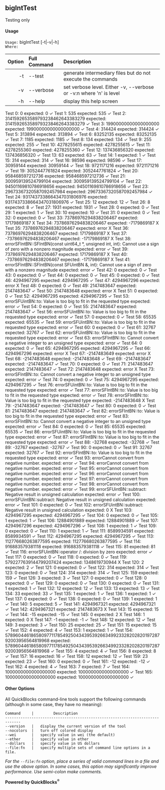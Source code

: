 ## bigIntTest

Testing only

#### Usage

`Usage:`    bigIntTest [-t|-v|-h]  
`Where:`  

| Option | Full Command | Description |
| -------: | :------- | :------- |
| -t | --test | generate intermediary files but do not execute the commands |
| -v | --verbose | set verbose level. Either -v, --verbose or -v:n where 'n' is level |
| -h | --help | display this help screen |

Test 0: 0 expected: 0 ✓
Test 1: 535 expected: 535 ✓
Test 2: 3141592653589793238462643383279 expected: 3141592653589793238462643383279 ✓
Test 3: 19900000000000000000 expected: 19900000000000000000 ✓
Test 4: 314424 expected: 314424 ✓
Test 5: 313894 expected: 313894 ✓
Test 6: 83252135 expected: 83252135 ✓
Test 7: 1185 expected: 1185 ✓
Test 8: 134 expected: 134 ✓
Test 9: 255 expected: 255 ✓
Test 10: 4278255615 expected: 4278255615 ✓
Test 11: 4278255360 expected: 4278255360 ✓
Test 12: 137436856320 expected: 137436856320 ✓
Test 13: 63 expected: 63 ✓
Test 14: 1 expected: 1 ✓
Test 15: 314 expected: 314 ✓
Test 16: 98596 expected: 98596 ✓
Test 17: 30959144 expected: 30959144 ✓
Test 18: 9721171216 expected: 9721171216 ✓
Test 19: 3052447761824 expected: 3052447761824 ✓
Test 20: 958468597212736 expected: 958468597212736 ✓
Test 21: 300959139524799104 expected: 300959139524799104 ✓
Test 22: 94501169810786918656 expected: 94501169810786918656 ✓
Test 23: 29673367320587092457984 expected: 29673367320587092457984 ✓
Test 24: 9317437338664347031806976 expected: 9317437338664347031806976 ✓
Test 25: 12 expected: 12 ✓
Test 26: 8 expected: 8 ✓
Test 27: 1931 expected: 1931 ✓
Test 28: 0 expected: 0 ✓
Test 29: 1 expected: 1 ✓
Test 30: 10 expected: 10 ✓
Test 31: 0 expected: 0 ✓
Test 32: 0 expected: 0 ✓
Test 33: 73786976294838206467 expected: 17179869187 X
Test 34: 73786976294838206467 expected: -7179869187 X
Test 35: 73786976294838206467 expected: error X
Test 36: 73786976294838206467 expected: 17179869187 X
Test 37: -73786976294838206467 expected: -17179869187 X
Test 38: errorSFIntBN::SFIntBN(const uint64_t *, unsigned int, int): Cannot use a sign of zero with a nonzero magnitude expected: error ✓
Test 39: 73786976294838206467 expected: 17179869187 X
Test 40: -73786976294838206467 expected: -17179869187 X
Test 41: errorSFIntBN::SFIntBN(const SFUintBN &, int): Cannot use a sign of zero with a nonzero magnitude expected: error ✓
Test 42: 0 expected: 0 ✓
Test 43: 0 expected: 0 ✓
Test 44: 0 expected: 0 ✓
Test 45: 0 expected: 0 ✓
Test 46: 4294967295 expected: 4294967295 ✓
Test 47: 4294967296 expected: error X
Test 48: 0 expected: 0 ✓
Test 49: 2147483647 expected: 2147483647 ✓
Test 50: 2147483648 expected: error X
Test 51: 0 expected: 0 ✓
Test 52: 4294967295 expected: 4294967295 ✓
Test 53: errorSFUintBN::to<Primitive>: Value is too big to fit in the requested type expected: error ✓
Test 54: 0 expected: 0 ✓
Test 55: 2147483647 expected: 2147483647 ✓
Test 56: errorSFUintBN::to<Primitive>: Value is too big to fit in the requested type expected: error ✓
Test 57: 0 expected: 0 ✓
Test 58: 65535 expected: 65535 ✓
Test 59: errorSFUintBN::to<Primitive>: Value is too big to fit in the requested type expected: error ✓
Test 60: 0 expected: 0 ✓
Test 61: 32767 expected: 32767 ✓
Test 62: errorSFUintBN::to<Primitive>: Value is too big to fit in the requested type expected: error ✓
Test 63: errorSFIntBN::to<Primitive>: Cannot convert a negative integer to an unsigned type expected: error ✓
Test 64: 0 expected: 0 ✓
Test 65: 4294967295 expected: 4294967295 ✓
Test 66: 4294967296 expected: error X
Test 67: -2147483649 expected: error X
Test 68: -2147483648 expected: -2147483648 ✓
Test 69: -2147483647 expected: -2147483647 ✓
Test 70: 0 expected: 0 ✓
Test 71: 2147483647 expected: 2147483647 ✓
Test 72: 2147483648 expected: error X
Test 73: errorSFIntBN::to<Primitive>: Cannot convert a negative integer to an unsigned type expected: error ✓
Test 74: 0 expected: 0 ✓
Test 75: 4294967295 expected: 4294967295 ✓
Test 76: errorSFUintBN::to<Primitive>: Value is too big to fit in the requested type expected: error ✓
Test 77: errorSFIntBN::to<Primitive>: Value is too big to fit in the requested type expected: error ✓
Test 78: errorSFIntBN::to<Primitive>: Value is too big to fit in the requested type expected: -2147483648 X
Test 79: -2147483647 expected: -2147483647 ✓
Test 80: 0 expected: 0 ✓
Test 81: 2147483647 expected: 2147483647 ✓
Test 82: errorSFIntBN::to<Primitive>: Value is too big to fit in the requested type expected: error ✓
Test 83: errorSFIntBN::to<Primitive>: Cannot convert a negative integer to an unsigned type expected: error ✓
Test 84: 0 expected: 0 ✓
Test 85: 65535 expected: 65535 ✓
Test 86: errorSFUintBN::to<Primitive>: Value is too big to fit in the requested type expected: error ✓
Test 87: errorSFIntBN::to<Primitive>: Value is too big to fit in the requested type expected: error ✓
Test 88: -32768 expected: -32768 ✓
Test 89: -32767 expected: -32767 ✓
Test 90: 0 expected: 0 ✓
Test 91: 32767 expected: 32767 ✓
Test 92: errorSFIntBN::to<Primitive>: Value is too big to fit in the requested type expected: error ✓
Test 93: errorCannot convert from negative number. expected: error ✓
Test 94: errorCannot convert from negative number. expected: error ✓
Test 95: errorCannot convert from negative number. expected: error ✓
Test 96: errorCannot convert from negative number. expected: error ✓
Test 97: errorCannot convert from negative number. expected: error ✓
Test 98: errorCannot convert from negative number. expected: error ✓
Test 99: errorSFUintBN::subtract: Negative result in unsigned calculation expected: error ✓
Test 100: errorSFUintBN::subtract: Negative result in unsigned calculation expected: error ✓
Test 101: 0 expected: 0 ✓
Test 102: errorSFUintBN::subtract: Negative result in unsigned calculation expected: 0 X
Test 103: 4294967295 expected: 4294967295 ✓
Test 104: 0 expected: 0 ✓
Test 105: 1 expected: 1 ✓
Test 106: 12884901889 expected: 12884901889 ✓
Test 107: 4294967296 expected: 4294967296 ✓
Test 108: 1 expected: 1 ✓
Test 109: 0 expected: 0 ✓
Test 110: 1 expected: 1 ✓
Test 111: 8589934591 expected: 8589934591 ✓
Test 112: 4294967295 expected: 4294967295 ✓
Test 113: 112776680263877595 expected: 112776680263877595 ✓
Test 114: 916883579381118 expected: 916883579381118 ✓
Test 115: 81 expected: 81 ✓
Test 116: errorSFUintBN::operator /: division by zero expected: error ✓
Test 117: 0 expected: 0 ✓
Test 118: 0 expected: 0 ✓
Test 119: 5792277639144799207424 expected: 1348619730944 X
Test 120: 2 expected: 2 ✓
Test 121: 0 expected: 0 ✓
Test 122: 314 expected: 314 ✓
Test 123: 0 expected: 0 ✓
Test 124: 314 expected: 314 ✓
Test 125: 159 expected: 159 ✓
Test 126: 3 expected: 3 ✓
Test 127: 0 expected: 0 ✓
Test 128: 0 expected: 0 ✓
Test 129: 0 expected: 0 ✓
Test 130: 0 expected: 0 ✓
Test 131: 1 expected: 1 ✓
Test 132: 12 expected: 12 ✓
Test 133: 13 expected: 13 ✓
Test 134: 33 expected: 33 ✓
Test 135: 1 expected: 1 ✓
Test 136: 1 expected: 1 ✓
Test 137: 0 expected: 0 ✓
Test 138: 0 expected: 0 ✓
Test 139: 1 expected: 1 ✓
Test 140: 5 expected: 5 ✓
Test 141: 4294967321 expected: 4294967321 ✓
Test 142: 4294967321 expected: 2147483673 X
Test 143: 15 expected: 15 ✓
Test 144: -15 expected: -15 ✓
Test 145: 0 expected: 2 X
Test 146: 1 expected: 0 X
Test 147: -1 expected: -1 ✓
Test 148: 12 expected: 12 ✓
Test 149: 3 expected: 3 ✓
Test 150: 25 expected: 25 ✓
Test 151: 15 expected: 15 ✓
Test 152: 4 expected: 4 ✓
Test 153: 1 expected: 1 ✓
Test 154: 57896044618658097711785492504343953926634992332820282019728792003956564819968 expected: 57896044618658097711785492504343953926634992332820282019728792003956564819968 ✓
Test 155: 4 expected: 4 ✓
Test 156: 8 expected: 8 ✓
Test 157: 16 expected: 16 ✓
Test 158: 12 expected: 12 ✓
Test 159: 23 expected: 23 ✓
Test 160: 0 expected: 0 ✓
Test 161: -12 expected: -12 ✓
Test 162: 4 expected: 4 ✓
Test 163: 7 expected: 7 ✓
Test 164: 1000000000000000000 expected: 1000000000000000000 ✓
Test 165: 1000000000000000000 expected: 1000000000000000000 ✓
#### Other Options

All QuickBlocks command-line tools support the following commands (although in some case, they have no meaning):

    Command     |         Description
    -----------------------------------------------------------------------------
    --version   |   display the current version of the tool
    --nocolors  |   turn off colored display
    --wei       |   specify value in wei (the default)
    --ether     |   specify value in ether
    --dollars   |   specify value in US dollars
    --file:fn   |   specify multiple sets of command line options in a file.

*For the `--file:fn` option, place a series of valid command lines in a file and use the above option. In some cases, this option may significantly improve performance. Use semi-colon make comments.*

**Powered by QuickBlocks<sup>&reg;</sup>**



